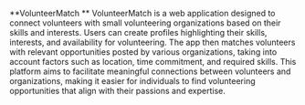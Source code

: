 **VolunteerMatch
**
VolunteerMatch is a web application designed to connect volunteers with small volunteering organizations based on their skills and interests. Users can create profiles highlighting their skills, interests, and availability for volunteering. The app then matches volunteers with relevant opportunities posted by various organizations, taking into account factors such as location, time commitment, and required skills. This platform aims to facilitate meaningful connections between volunteers and organizations, making it easier for individuals to find volunteering opportunities that align with their passions and expertise.
